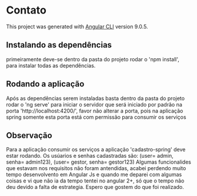 # Contato

This project was generated with [Angular CLI](https://github.com/angular/angular-cli) version 9.0.5.
## Instalando as dependências
primeiramente deve-se dentro da pasta do projeto rodar o 'npm install', para instalar todas as dependências.

## Rodando a aplicação

Após as dependências serem instaladas basta dentro da pasta do projeto rodar o 'ng serve' para iniciar o servidor que será iniciado por padrão na porta  'http://localhost:4200/', favor não alterar a porta, pois na aplicação spring somente esta porta está com permissão para consumir os serviços

## Observação

Para a aplicação consumir os serviços a aplicação 'cadastro-spring' deve estar rodando.
Os usúarios e senhas cadastradas são: (user= admin, senha= admin123), (user= gestor, senha= gestor123)
Algumas funcionalides que estavam nos requisitos não foram antendidas, acabei perdendo muito tempo desenvolvento em Angular Js e quando me deparei com algumas coisas e vi que não ia da tempo tentei no angular 2+, só que o tempo não deu devido a falta de estrategia.
Espero que gostem do que foi realizado.

